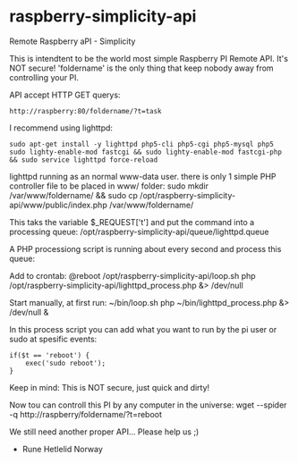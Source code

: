 raspberry-simplicity-api
========================

Remote Raspberry aPI - Simplicity

This is intendtent to be the world most simple Raspberry PI Remote API. It's NOT secure! 'foldername' is the only thing that keep nobody away from controlling your PI.

API accept HTTP GET querys:

    http://raspberry:80/foldername/?t=task

I recommend using lighttpd:

    sudo apt-get install -y lighttpd php5-cli php5-cgi php5-mysql php5
    sudo lighty-enable-mod fastcgi && sudo lighty-enable-mod fastcgi-php && sudo service lighttpd force-reload

lighttpd running as an normal www-data user. there is only 1 simple PHP controller file to be placed in www/ folder:
    sudo mkdir /var/www/foldername/ && sudo cp /opt/raspberry-simplicity-api/www/public/index.php /var/www/foldername/

This taks the variable $_REQUEST['t'] and put the command into a processing queue:
    /opt/raspberry-simplicity-api/queue/lighttpd.queue

A PHP processiong script is running about every second and process this queue:

Add to crontab:
    @reboot /opt/raspberry-simplicity-api/loop.sh php /opt/raspberry-simplicity-api/lighttpd_process.php &> /dev/null

Start manually, at first run:
    ~/bin/loop.sh php ~/bin/lighttpd_process.php &> /dev/null &

In this process script you can add what you want to run by the pi user or sudo at spesific events:

    if($t == 'reboot') {
        exec('sudo reboot');
    }

Keep in mind: This is NOT secure, just quick and dirty!

Now tou can controll this PI by any computer in the universe:
    wget --spider -q http://raspberry/foldername/?t=reboot

We still need another proper API... Please help us ;)

- Rune Hetlelid
Norway
